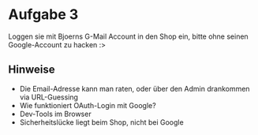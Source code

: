 # Aufgabe 3
Loggen sie mit Bjoerns G-Mail Account in den Shop ein, bitte ohne seinen Google-Account zu hacken :>

## Hinweise
- Die Email-Adresse kann man raten, oder über den Admin drankommen via URL-Guessing
- Wie funktioniert OAuth-Login mit Google?
- Dev-Tools im Browser
- Sicherheitslücke liegt beim Shop, nicht bei Google